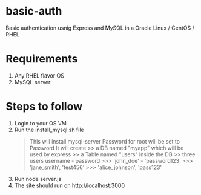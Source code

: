 # basic-auth
Basic authentication usnig Express and MySQL in a Oracle Linux / CentOS / RHEL

# Requirements
1. Any RHEL flavor OS
2. MySQL server 

# Steps to follow
1. Login to your OS VM
2. Run the install_mysql.sh file 
    > This will install mysql-server 
    > Password for root will be set to Password
    > It will create 
        >> a DB named "myapp" which will be used by express
        >> a Table named "users" inside the DB
        >> three users username - password
            >>> 'john_doe' - 'password123'
            >>> 'jane_smith', 'test456'
            >>> 'alice_johnson', 'pass123'
3. Run node server.js
4. The site should run on http://localhost:3000